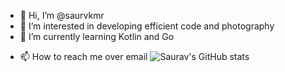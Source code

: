 - 👋 Hi, I’m @saurvkmr
- 👀 I’m interested in developing efficient code and photography 
- 🌱 I’m currently learning Kotlin and Go
<!--- - 💞️ I’m looking to collaborate on open sourc --->
- 📫 How to reach me over email
![Saurav's GitHub stats](https://github-readme-stats.vercel.app/api?username=saurvkmr&show_icons=true)

<!---
saurvkmr/saurvkmr is a ✨ special ✨ repository because its `README.md` (this file) appears on your GitHub profile.
You can click the Preview link to take a look at your changes.
--->
